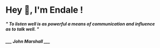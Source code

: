 <h1 title="head"> Hey 👋, I'm Endale !</h1>

**<h5><i>" To listen well is as powerful a means of communication and influence as to talk well. "</i></h5>**

*<b>___ John Marshall ___</b>*
